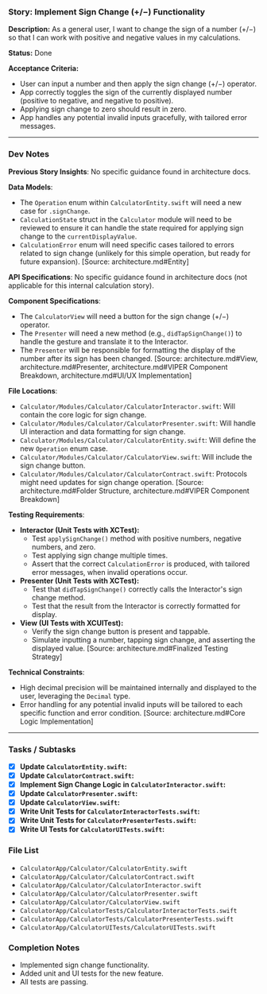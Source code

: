 ### Story: Implement Sign Change (+/−) Functionality

**Description:** As a general user, I want to change the sign of a number (+/−) so that I can work with positive and negative values in my calculations.

**Status:** Done

**Acceptance Criteria:**

- User can input a number and then apply the sign change (+/−) operator.
- App correctly toggles the sign of the currently displayed number (positive to negative, and negative to positive).
- Applying sign change to zero should result in zero.
- App handles any potential invalid inputs gracefully, with tailored error messages.

---

### Dev Notes

**Previous Story Insights**: No specific guidance found in architecture docs.

**Data Models**:

- The `Operation` enum within `CalculatorEntity.swift` will need a new case for `.signChange`.
- `CalculationState` struct in the `Calculator` module will need to be reviewed to ensure it can handle the state required for applying sign change to the `currentDisplayValue`.
- `CalculationError` enum will need specific cases tailored to errors related to sign change (unlikely for this simple operation, but ready for future expansion).
  [Source: architecture.md#Entity]

**API Specifications**: No specific guidance found in architecture docs (not applicable for this internal calculation story).

**Component Specifications**:

- The `CalculatorView` will need a button for the sign change (+/−) operator.
- The `Presenter` will need a new method (e.g., `didTapSignChange()`) to handle the gesture and translate it to the Interactor.
- The `Presenter` will be responsible for formatting the display of the number after its sign has been changed.
  [Source: architecture.md#View, architecture.md#Presenter, architecture.md#VIPER Component Breakdown, architecture.md#UI/UX Implementation]

**File Locations**:

- `Calculator/Modules/Calculator/CalculatorInteractor.swift`: Will contain the core logic for sign change.
- `Calculator/Modules/Calculator/CalculatorPresenter.swift`: Will handle UI interaction and data formatting for sign change.
- `Calculator/Modules/Calculator/CalculatorEntity.swift`: Will define the new `Operation` enum case.
- `Calculator/Modules/Calculator/CalculatorView.swift`: Will include the sign change button.
- `Calculator/Modules/Calculator/CalculatorContract.swift`: Protocols might need updates for sign change operation.
  [Source: architecture.md#Folder Structure, architecture.md#VIPER Component Breakdown]

**Testing Requirements**:

- **Interactor (Unit Tests with XCTest):**
  - Test `applySignChange()` method with positive numbers, negative numbers, and zero.
  - Test applying sign change multiple times.
  - Assert that the correct `CalculationError` is produced, with tailored error messages, when invalid operations occur.
- **Presenter (Unit Tests with XCTest):**
  - Test that `didTapSignChange()` correctly calls the Interactor's sign change method.
  - Test that the result from the Interactor is correctly formatted for display.
- **View (UI Tests with XCUITest):**
  - Verify the sign change button is present and tappable.
  - Simulate inputting a number, tapping sign change, and asserting the displayed value.
    [Source: architecture.md#Finalized Testing Strategy]

**Technical Constraints**:

- High decimal precision will be maintained internally and displayed to the user, leveraging the `Decimal` type.
- Error handling for any potential invalid inputs will be tailored to each specific function and error condition.
  [Source: architecture.md#Core Logic Implementation]

---

### Tasks / Subtasks

- [x] **Update `CalculatorEntity.swift`:**
- [x] **Update `CalculatorContract.swift`:**
- [x] **Implement Sign Change Logic in `CalculatorInteractor.swift`:**
- [x] **Update `CalculatorPresenter.swift`:**
- [x] **Update `CalculatorView.swift`:**
- [x] **Write Unit Tests for `CalculatorInteractorTests.swift`:**
- [x] **Write Unit Tests for `CalculatorPresenterTests.swift`:**
- [x] **Write UI Tests for `CalculatorUITests.swift`:**

### File List

- `CalculatorApp/Calculator/CalculatorEntity.swift`
- `CalculatorApp/Calculator/CalculatorContract.swift`
- `CalculatorApp/Calculator/CalculatorInteractor.swift`
- `CalculatorApp/Calculator/CalculatorPresenter.swift`
- `CalculatorApp/Calculator/CalculatorView.swift`
- `CalculatorApp/CalculatorTests/CalculatorInteractorTests.swift`
- `CalculatorApp/CalculatorTests/CalculatorPresenterTests.swift`
- `CalculatorApp/CalculatorUITests/CalculatorUITests.swift`

### Completion Notes

- Implemented sign change functionality.
- Added unit and UI tests for the new feature.
- All tests are passing.
